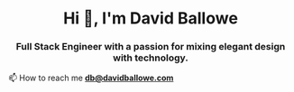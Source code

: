 <h1 align="center">Hi 👋, I'm David Ballowe</h1>
<h3 align="center">Full Stack Engineer with a passion for mixing elegant design with technology.</h3>

📫 How to reach me **db@davidballowe.com**


